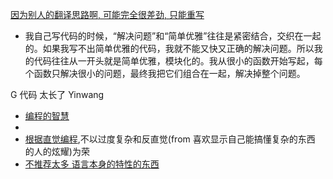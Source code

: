 
[因为别人的翻译思路啊, 可能完全很差劲, 只能重写](http://www.yinwang.org/blog-cn/2017/05/17/practical-idealism)

- 我自己写代码的时候，“解决问题”和“简单优雅”往往是紧密结合，交织在一起的。如果我写不出简单优雅的代码，我就不能又快又正确的解决问题。所以我的代码往往从一开头就是简单优雅，模块化的。我从很小的函数开始写起，每个函数只解决很小的问题，最终我把它们组合在一起，解决掉整个问题。



G 代码 太长了 Yinwang
- [编程的智慧](http://www.yinwang.org/blog-cn/2015/11/21/programming-philosophy)
-
- [根据直觉编程](http://www.yinwang.org/blog-cn/2015/03/17/design),不以过度复杂和反直觉(from 喜欢显示自己能搞懂复杂的东西 的人的炫耀)为荣
- [不推荐太多 语言本身的特性的东西](https://www.v2ex.com/notes/28357)
